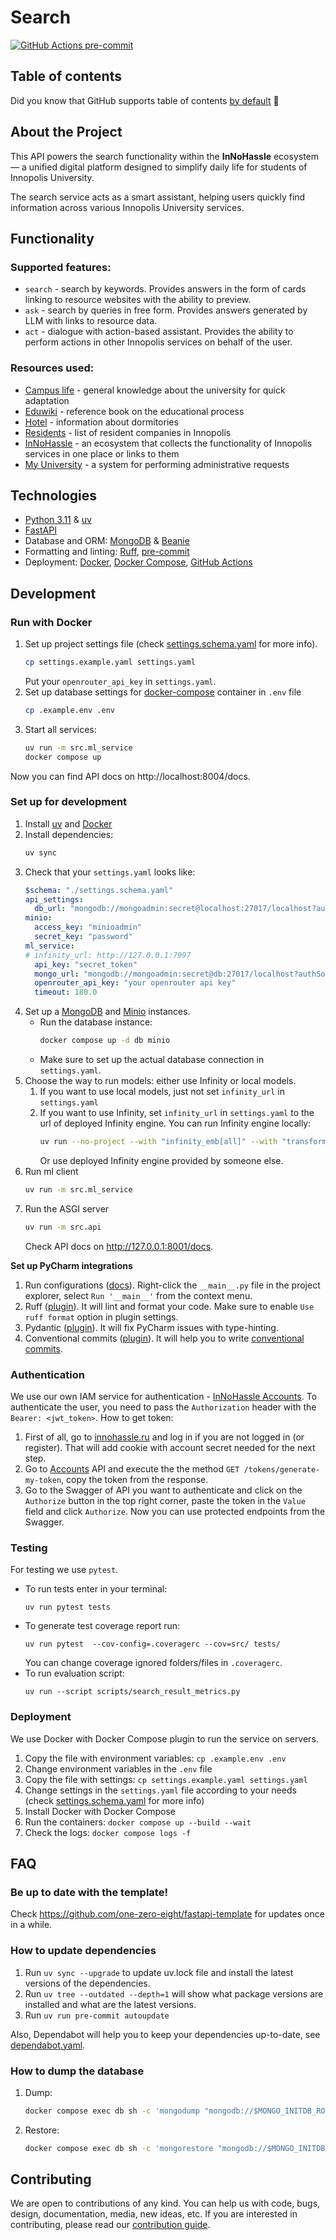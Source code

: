 # Search

[![GitHub Actions pre-commit](https://img.shields.io/github/actions/workflow/status/one-zero-eight/search/pre-commit.yaml?label=pre-commit)](https://github.com/one-zero-eight/search/actions)

## Table of contents

Did you know that GitHub supports table of
contents [by default](https://github.blog/changelog/2021-04-13-table-of-contents-support-in-markdown-files/) 🤔

## About the Project

This API powers the search functionality within the **InNoHassle** ecosystem — a unified digital platform designed to simplify daily life for students of Innopolis University.

The search service acts as a smart assistant, helping users quickly find information across various Innopolis University services.

## Functionality

### Supported features:
- `search` - search by keywords. Provides answers in the form of cards linking to resource websites with the ability to preview.
- `ask` - search by queries in free form. Provides answers generated by LLM with links to resource data.
- `act` - dialogue with action-based assistant. Provides the ability to perform actions in other Innopolis services on behalf of the user.

### Resources used:
- [Campus life](http://campuslife.innopolis.ru/) - general knowledge about the university for quick adaptation
- [Eduwiki](https://eduwiki.innopolis.university) - reference book on the educational process
- [Hotel](https://hotel.innopolis.university/) - information about dormitories
- [Residents](https://sez-innopolis.ru/residents/) - list of resident companies in Innopolis
- [InNoHassle](https://innohassle.ru) - an ecosystem that collects the functionality of Innopolis services in one place or links to them
- [My University](https://my.university.innopolis.ru/) - a system for performing administrative requests

## Technologies

- [Python 3.11](https://www.python.org/downloads/) & [uv](https://docs.astral.sh/uv/)
- [FastAPI](https://fastapi.tiangolo.com/)
- Database and ORM: [MongoDB](https://www.mongodb.com/) & [Beanie](https://beanie-odm.dev/)
- Formatting and linting: [Ruff](https://docs.astral.sh/ruff/), [pre-commit](https://pre-commit.com/)
- Deployment: [Docker](https://www.docker.com/), [Docker Compose](https://docs.docker.com/compose/),
  [GitHub Actions](https://github.com/features/actions)

## Development

### Run with Docker

1. Set up project settings file (check [settings.schema.yaml](settings.schema.yaml) for more info).
   ```bash
   cp settings.example.yaml settings.yaml
   ```
   Put your `openrouter_api_key` in `settings.yaml`.
2. Set up database settings for [docker-compose](https://docs.docker.com/compose/) container
      in `.env` file
      ```bash
      cp .example.env .env
      ```
3. Start all services:
   ```bash
   uv run -m src.ml_service
   docker compose up
   ```

Now you can find API docs on http://localhost:8004/docs.

### Set up for development

1. Install [uv](https://docs.astral.sh/uv/) and [Docker](https://docs.docker.com/engine/install/)
2. Install dependencies:
   ```bash
   uv sync
   ```
3. Check that your `settings.yaml` looks like:
   ```yaml
   $schema: "./settings.schema.yaml"
   api_settings:
     db_url: "mongodb://mongoadmin:secret@localhost:27017/localhost?authSource=admin"
   minio:
     access_key: "minioadmin"
     secret_key: "password"
   ml_service:
   # infinity_url: http://127.0.0.1:7997
     api_key: "secret_token"
     mongo_url: "mongodb://mongoadmin:secret@db:27017/localhost?authSource=admin"
     openrouter_api_key: "your openrouter api key"
     timeout: 180.0
   ```
4. Set up a [MongoDB](https://www.mongodb.com/) and [Minio](https://min.io/) instances.
    - Run the database instance:
      ```bash
      docker compose up -d db minio
      ```
    - Make sure to set up the actual database connection in `settings.yaml`.
5. Choose the way to run models: either use Infinity or local models.
   1. If you want to use local models, just not set `infinity_url` in `settings.yaml`
   2. If you want to use Infinity, set `infinity_url` in `settings.yaml` to the url of deployed Infinity engine.
      You can run Infinity engine locally:
      ```bash
      uv run --no-project --with "infinity_emb[all]" --with "transformers<4.49" infinity_emb v2 --model-id intfloat/multilingual-e5-large-instruct --model-id BAAI/bge-reranker-v2-m3
      ```
      Or use deployed Infinity engine provided by someone else.
6. Run ml client
   ```bash
   uv run -m src.ml_service
   ```
7. Run the ASGI server
   ```bash
   uv run -m src.api
   ```
   Check API docs on http://127.0.0.1:8001/docs.

**Set up PyCharm integrations**

1. Run configurations ([docs](https://www.jetbrains.com/help/pycharm/run-debug-configuration.html#createExplicitly)).
   Right-click the `__main__.py` file in the project explorer, select `Run '__main__'` from the context menu.
2. Ruff ([plugin](https://plugins.jetbrains.com/plugin/20574-ruff)).
   It will lint and format your code. Make sure to enable `Use ruff format` option in plugin settings.
3. Pydantic ([plugin](https://plugins.jetbrains.com/plugin/12861-pydantic)). It will fix PyCharm issues with
   type-hinting.
4. Conventional commits ([plugin](https://plugins.jetbrains.com/plugin/13389-conventional-commit)). It will help you
   to write [conventional commits](https://www.conventionalcommits.org/en/v1.0.0/).

### Authentication

We use our own IAM service for
authentication - [InNoHassle Accounts](https://github.com/one-zero-eight/InNoHassle-Accounts).
To authenticate the user, you need to pass the `Authorization` header with the `Bearer: <jwt_token>`.
How to get token:

1. First of all, go to [innohassle.ru](https://innohassle.ru) and log in if you are not logged in (or register). That
   will add cookie with
   account secret needed for the next step.
2. Go to [Accounts](https://api.innohassle.ru/accounts/v0/docs#/Tokens/tokens_generate_my_token) API and execute the
   the method `GET /tokens/generate-my-token`, copy the token from the response.
3. Go to the Swagger of API you want to authenticate and click on the `Authorize` button in the top right corner, paste
   the token
   in the `Value` field and click `Authorize`. Now you can use protected endpoints from the Swagger.

### Testing

For testing we use ```pytest```.
* To run tests enter in your terminal:
   ```
   uv run pytest tests
   ```
* To generate test coverage report run:
   ```
   uv run pytest  --cov-config=.coveragerc --cov=src/ tests/
   ```
   You can change coverage ignored folders/files in `.coveragerc`.
* To run evaluation script:
   ```
   uv run --script scripts/search_result_metrics.py
   ```

### Deployment

We use Docker with Docker Compose plugin to run the service on servers.

1. Copy the file with environment variables: `cp .example.env .env`
2. Change environment variables in the `.env` file
3. Copy the file with settings: `cp settings.example.yaml settings.yaml`
4. Change settings in the `settings.yaml` file according to your needs
   (check [settings.schema.yaml](settings.schema.yaml) for more info)
5. Install Docker with Docker Compose
6. Run the containers: `docker compose up --build --wait`
7. Check the logs: `docker compose logs -f`

## FAQ

### Be up to date with the template!

Check https://github.com/one-zero-eight/fastapi-template for updates once in a while.

### How to update dependencies

1. Run `uv sync --upgrade` to update uv.lock file and install the latest versions of the dependencies.
2. Run `uv tree --outdated --depth=1` will show what package versions are installed and what are the latest versions.
3. Run `uv run pre-commit autoupdate`

Also, Dependabot will help you to keep your dependencies up-to-date, see [dependabot.yaml](.github/dependabot.yaml).

### How to dump the database

1. Dump:
   ```bash
   docker compose exec db sh -c 'mongodump "mongodb://$MONGO_INITDB_ROOT_USERNAME:$MONGO_INITDB_ROOT_PASSWORD@127.0.0.1:27017/db?authSource=admin" --db=db --out=dump/'
   ```
2. Restore:
   ```bash
   docker compose exec db sh -c 'mongorestore "mongodb://$MONGO_INITDB_ROOT_USERNAME:$MONGO_INITDB_ROOT_PASSWORD@127.0.0.1:27017/db?authSource=admin" --drop /dump/db'
   ```

## Contributing

We are open to contributions of any kind.
You can help us with code, bugs, design, documentation, media, new ideas, etc.
If you are interested in contributing, please read
our [contribution guide](https://github.com/one-zero-eight/.github/blob/main/CONTRIBUTING.md).
